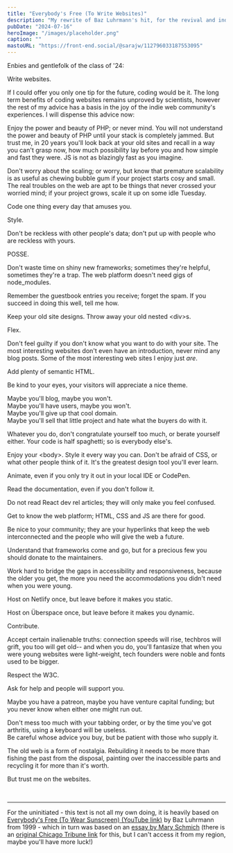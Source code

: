 ```yaml
---
title: "Everybody's Free (To Write Websites)"
description: "My rewrite of Baz Luhrmann's hit, for the revival and indie web."
pubDate: "2024-07-16"
heroImage: "/images/placeholder.png"
caption: ""
mastoURL: "https://front-end.social/@sarajw/112796033187553095"
---
```


Enbies and gentlefolk of the class of '24:

Write websites.

If I could offer you only one tip for the future, coding would be it. The long term benefits of coding websites remains unproved by scientists, however the rest of my advice has a basis in the joy of the indie web community's experiences. I will dispense this advice now:

Enjoy the power and beauty of PHP; or never mind. You will not understand the power and beauty of PHP until your stack is completely jammed. But trust me, in 20 years you'll look back at your old sites and recall in a way you can't grasp now, how much possibility lay before you and how simple and fast they were. JS is not as blazingly fast as you imagine.

Don't worry about the scaling; or worry, but know that premature scalability is as useful as chewing bubble gum if your project starts cosy and small. The real troubles on the web are apt to be things that never crossed your worried mind; if your project grows, scale it up on some idle Tuesday.

Code one thing every day that amuses you.

Style.

Don't be reckless with other people's data; don't put up with people who are reckless with yours.

POSSE.

Don't waste time on shiny new frameworks; sometimes they're helpful, sometimes they're a trap. The web platform doesn't need gigs of node_modules.

Remember the guestbook entries you receive; forget the spam. If you succeed in doing this well, tell me how.

Keep your old site designs. Throw away your old nested &lt;div&gt;s.

Flex.

Don't feel guilty if you don't know what you want to do with your site. The most interesting websites don't even have an introduction, never mind any blog posts. Some of the most interesting web sites I enjoy just *are*.

Add plenty of semantic HTML.

Be kind to your eyes, your visitors will appreciate a nice theme.

Maybe you'll blog, maybe you won't.  
Maybe you'll have users, maybe you won't.  
Maybe you'll give up that cool domain.   
Maybe you'll sell that little project and hate what the buyers do with it.

Whatever you do, don't congratulate yourself too much, or berate yourself either. Your code is half spaghetti; so is everybody else's.

Enjoy your &lt;body&gt;. Style it every way you can. Don't be afraid of CSS, or what other people think of it. It's the greatest design tool you'll ever learn.

Animate, even if you only try it out in your local IDE or CodePen.

Read the documentation, even if you don't follow it.

Do not read React dev rel articles; they will only make you feel confused.

Get to know the web platform; HTML, CSS and JS are there for good.

Be nice to your community; they are your hyperlinks that keep the web interconnected and the people who will give the web a future.

Understand that frameworks come and go, but for a precious few you should donate to the maintainers.

Work hard to bridge the gaps in accessibility and responsiveness, because the older you get, the more you need the accommodations you didn't need when you were young.

Host on Netlify once, but leave before it makes you static.

Host on Überspace once, but leave before it makes you dynamic.

Contribute.

Accept certain inalienable truths: connection speeds will rise, techbros will grift, you too will get old-- and when you do, you'll fantasize that when you were young websites were light-weight, tech founders were noble and fonts used to be bigger.

Respect the W3C.

Ask for help and people will support you.

Maybe you have a patreon, maybe you have venture capital funding; but you never know when either one might run out.

Don't mess too much with your tabbing order, or by the time you've got arthritis, using a keyboard will be useless.  
Be careful whose advice you buy, but be patient with those who supply it.

The old web is a form of nostalgia. Rebuilding it needs to be more than fishing the past from the disposal, painting over the inaccessible parts and recycling it for more than it's worth.

But trust me on the websites.

&nbsp;

---

For the uninitiated - this text is not all my own doing, it is heavily based on [Everybody's Free (To Wear Sunscreen) (YouTube link)](https://www.youtube.com/watch?v=OXX5OKZejzg) by Baz Luhrmann from 1999 - which in turn was based on an [essay by Mary Schmich](https://en.wikipedia.org/wiki/Wear_Sunscreen) (there is an [original Chicago Tribune link](https://www.chicagotribune.com/columns/chi-schmich-sunscreen-column-column.html) for this, but I can't access it from my region, maybe you'll have more luck!)
